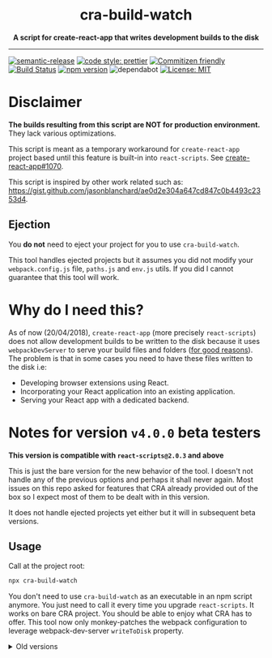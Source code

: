 <div align="center">
  <h1>cra-build-watch</h1>
  <strong>A script for create-react-app that writes development builds to the disk</strong>
</div>

<hr>

[![semantic-release](https://img.shields.io/badge/%20%20%F0%9F%93%A6%F0%9F%9A%80-semantic--release-e10079.svg)](https://github.com/semantic-release/semantic-release)
[![code style: prettier](https://img.shields.io/badge/code_style-prettier-ff69b4.svg)](https://github.com/prettier/prettier)
[![Commitizen friendly](https://img.shields.io/badge/commitizen-friendly-brightgreen.svg)](http://commitizen.github.io/cz-cli/)
[![Build Status](https://travis-ci.org/Nargonath/cra-build-watch.svg?branch=master)](https://travis-ci.org/Nargonath/twitter-auth-await)
[![npm version](https://badge.fury.io/js/cra-build-watch.svg)](https://badge.fury.io/js/cra-build-watch)
![dependabot](https://badgen.net/dependabot/dependabot/dependabot-core/?icon=dependabot)
[![License: MIT](https://img.shields.io/badge/License-MIT-yellow.svg)](https://opensource.org/licenses/MIT)

# Disclaimer

**The builds resulting from this script are NOT for production environment.** They lack various optimizations.

This script is meant as a temporary workaround for `create-react-app` project based until this feature is built-in into `react-scripts`. See [create-react-app#1070](https://github.com/facebook/create-react-app/issues/1070).

This script is inspired by other work related such as: https://gist.github.com/jasonblanchard/ae0d2e304a647cd847c0b4493c2353d4.

## Ejection

You **do not** need to eject your project for you to use `cra-build-watch`.

This tool handles ejected projects but it assumes you did not modify your `webpack.config.js` file, `paths.js` and `env.js` utils. If you did I cannot guarantee that this tool will work.

# Why do I need this?

As of now (20/04/2018), `create-react-app` (more precisely `react-scripts`) does not allow development builds to be written to the disk because it uses `webpackDevServer` to serve your build files and folders ([for good reasons](https://github.com/facebook/create-react-app/issues/1070#issuecomment-261812303)). The problem is that in some cases you need to have these files written to the disk i.e:

- Developing browser extensions using React.
- Incorporating your React application into an existing application.
- Serving your React app with a dedicated backend.

# Notes for version `v4.0.0` beta testers

**This version is compatible with `react-scripts@2.0.3` and above**

This is just the bare version for the new behavior of the tool. I doesn't not handle any of the previous options and perhaps it shall never again. Most issues on this repo asked for features that CRA already provided out of the box so I expect most of them to be dealt with in this version. 

It does not handle ejected projects yet either but it will in subsequent beta versions.

## Usage

Call at the project root:

```bash
npx cra-build-watch

```

You don't need to use `cra-build-watch` as an executable in an npm script anymore. You just need to call it every time you upgrade `react-scripts`. It works on bare CRA project. You should be able to enjoy what CRA has to offer. This tool now only monkey-patches the webpack configuration to leverage webpack-dev-server `writeToDisk` property.

<details>

<summary>Old versions</summary>

# Prerequisites

Supports `react-scripts >= 1.0.x`, hence it supports the newest version `4.x.x`.

Supports `node >= 10`.

# Installation

Add it to your project using `npm`:

```
npm install -D cra-build-watch
```

or using `yarn`:

```
yarn add -D cra-build-watch
```

# Usage

Add a new script into your `package.json`:

```json
{
"scripts": {
"watch": "cra-build-watch"
}
}
```

Run that script:

```
npm run watch
```

with Yarn:

```
yarn watch
```

# Configuration

By default the script will generate everything into `build/` at your project root and remove the public path from webpack's configuration.

If those defaults do not work for you, the script accepts some arguments:

    - `--after-initial-build-hook`: accepts a string of shell code that will be run only once after the initial build in the same process as the `cra-build-watch`.
    - `--after-rebuild-hook`: accepts a string of shell code that will be run every time webpack rebuilds your project after a filesystem change. It runs in the same process as `cra-build-watch`.
    - `-b|--build-path`: expects either an absolute or relative path. If a relative path is given it will be prefixed by your project root path.
      - default: `yourProjectRoot/build`.
    - `--chunk-filename`: Set the naming you want to use for non-entry chunk files. Accepts webpack placeholders such as `[id]`, `[name]`, `[hash]`. Directories can be supplied.
      - default: `js/bundle.js`.
    - `--disable-chunks`: disable code-splitting / chunks so that only a single bundle.js file is generated. It only works with `react-scripts` >= `2.0.0`.
    - `-o|--output-filename`: Set the name to be used for the output bundle. Accepts webpack placeholders such as `[id]`, `[name]`, `[hash]`. Directories can be supplied.
      - default: `js/[name].chunk.js`
    - `--react-scripts-version`: expects the `react-scripts` version you are using in your project i.e `2.0.3`. If not given it will be implied from your `node_modules` and if it cannot be implied the version `2.1.2` will be the default. Consider setting it if you **ejected** and are not using the latest `react-scripts` version.
    - `-p|--public-path`: expects a relative URL where `/` is the root. If you serve your files using an external webserver this argument is to match with your web server configuration. More information can be found in [webpack configuration guide](https://webpack.js.org/configuration/output/#output-publicpath).
      - default: "".
    - `-v|--verbose`: display webpack build output.

# Contributions

All contributions are welcomed.
</details>
